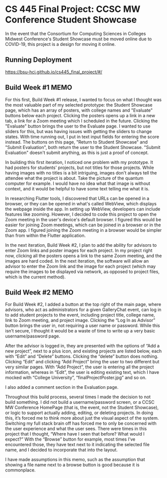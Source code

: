 # CS 445 Final Project: CCSC MW Conference Student Showcase

In the event that the Consortium for Computing Sciences in Colleges Midwest Conference's Student Showcase must be moved online due to COVID-19, this project is a design for moving it online.

## Running Deployment

https://bsu-hci.github.io/cs445_final_project/#/

## Build Week #1 MEMO

For this first, Build Week #1 release, I wanted to focus on what I thought was the most valuable part of my selected prototype: the Student Showcase page, which has an array of posters, with college names and "Evaluate" buttons below each project. Clicking the posters opens up a link in a new tab, a link for a Zoom meeting which I scheduled in the future. Clicking the "Evaluate" button brings the user to the Evaluate page. I wanted to use sliders for this, but was having issues with getting the sliders to change states. With time running out, I put in text input fields for entering the score instead. The buttons on this page, "Return to Student Showcase" and "Submit Evaluation", both return the user to the Student Showcase. "Submit Evaluation" doesn't submit anything, as this is just a proof of concept.

In building this first iteration, I noticed one problem with my prototype. It had posters for students' projects, but not titles for those projects. While having images with no titles is a bit intriguing, images don't always tell the attendee what the project is about. Take the picture of the quantum computer for example. I would have no idea what that image is without context, and it would be helpful to have some text telling me what it is.

In researching Flutter tools, I discovered that URLs can be opened in a browser, or they can be opened in what's called WebView, which displays the webpage inside the app. In setting up WebView, developers can include features like zooming. However, I decided to code this project to open the Zoom meeting in the user's device's default browser. I figured this would be easier for joining Zoom meetings, which can be joined in a browser or in the Zoom app. I figured joining the Zoom meeting in a browser would be simpler than from within the Flutter application.

In the next iteration, Build Week #2, I plan to add the ability for advisors to enter Zoom links and poster images for each project. In my project right now, clicking all the posters opens a link to the same Zoom meeting, and the images are hard coded. In the next iteration, the software will allow an advisor to enter the Zoom link and the image for each project (which may require the images to be displayed via network, as opposed to project files, which is the current method).

## Build Week #2 MEMO

For Build Week #2, I added a button at the top right of the main page, where advisors, who act as administrators for a given GalleryChat event, can log in to add student projects to the event, including project title, college name, link to Zoom meeting, and project image. Clicking the “Log In as Advisor” button brings the user in, not requiring a user name or password. While this isn’t secure, I thought it would be a waste of time to write up a very basic username/password page. 

After the advisor is logged in, they are presented with the options of “Add a new project”, next to a plus icon, and existing projects are listed below, each with “Edit” and “Delete” buttons. Clicking the “delete” button does nothing. Clicking “Edit” and clicking “Add Project” bring the user to two different but very similar pages. With “Add Project”, the user is entering all the project information, whereas in “Edit”, the user is editing existing text, which I have mocked with “College University”, “finalProjectPoster.jpg” and so on.

I also added a comment section in the Evaluation page.

Throughout this build process, several times I made the decision to not build something. I did not build a username/password screen, or a CCSC MW Conference HomePage (that is, the event, not the Student Showcase), or logic to support actually adding, editing, or deleting projects. In doing this, it’s forced me to think more about just the visual aspect of the system. Switching my full stack brain off has forced me to only be concerned with the user experience and what the user sees. There were times in this project that I thought, “Where have I seen that before? What would I expect?” With the “Browse” button for example, most times I’ve encountered those, they have text next to it indicating the selected file name, and I decided to incorporate that into the layout.

I have made assumptions in this memo, such as the assumption that showing a file name next to a browse button is good because it is commonplace.
